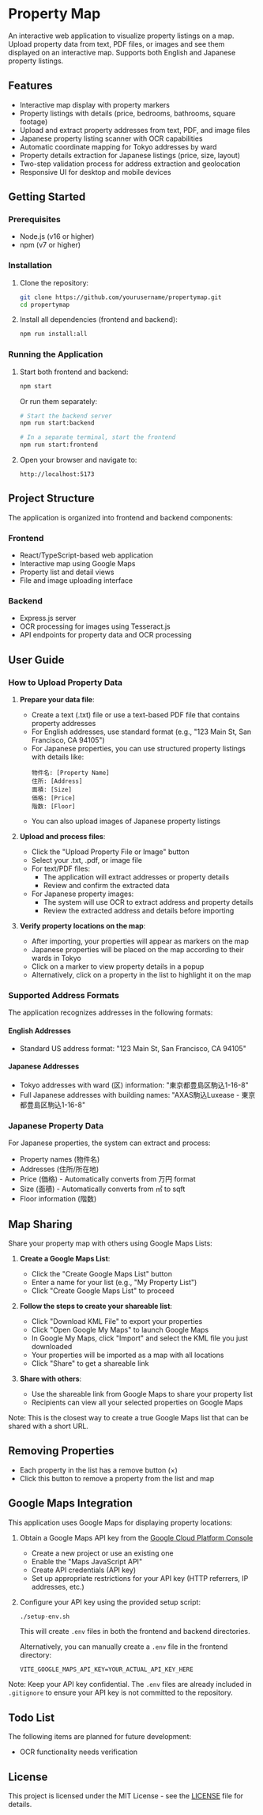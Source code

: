 # Property Map

An interactive web application to visualize property listings on a map. Upload property data from text, PDF files, or images and see them displayed on an interactive map. Supports both English and Japanese property listings.

## Features

- Interactive map display with property markers
- Property listings with details (price, bedrooms, bathrooms, square footage)
- Upload and extract property addresses from text, PDF, and image files
- Japanese property listing scanner with OCR capabilities
- Automatic coordinate mapping for Tokyo addresses by ward
- Property details extraction for Japanese listings (price, size, layout)
- Two-step validation process for address extraction and geolocation
- Responsive UI for desktop and mobile devices

## Getting Started

### Prerequisites

- Node.js (v16 or higher)
- npm (v7 or higher)

### Installation

1. Clone the repository:
   ```bash
   git clone https://github.com/yourusername/propertymap.git
   cd propertymap
   ```

2. Install all dependencies (frontend and backend):
   ```bash
   npm run install:all
   ```

### Running the Application

1. Start both frontend and backend:
   ```bash
   npm start
   ```

   Or run them separately:
   ```bash
   # Start the backend server
   npm run start:backend
   
   # In a separate terminal, start the frontend
   npm run start:frontend
   ```

2. Open your browser and navigate to:
   ```
   http://localhost:5173
   ```

## Project Structure

The application is organized into frontend and backend components:

### Frontend

- React/TypeScript-based web application
- Interactive map using Google Maps
- Property list and detail views
- File and image uploading interface

### Backend

- Express.js server
- OCR processing for images using Tesseract.js
- API endpoints for property data and OCR processing

## User Guide

### How to Upload Property Data

1. **Prepare your data file**:
   - Create a text (.txt) file or use a text-based PDF file that contains property addresses
   - For English addresses, use standard format (e.g., "123 Main St, San Francisco, CA 94105")
   - For Japanese properties, you can use structured property listings with details like:
     ```
     物件名: [Property Name]
     住所: [Address]
     面積: [Size]
     価格: [Price]
     階数: [Floor]
     ```
   - You can also upload images of Japanese property listings

2. **Upload and process files**:
   - Click the "Upload Property File or Image" button
   - Select your .txt, .pdf, or image file
   - For text/PDF files:
     - The application will extract addresses or property details
     - Review and confirm the extracted data
   - For Japanese property images:
     - The system will use OCR to extract address and property details
     - Review the extracted address and details before importing

3. **Verify property locations on the map**:
   - After importing, your properties will appear as markers on the map
   - Japanese properties will be placed on the map according to their wards in Tokyo
   - Click on a marker to view property details in a popup
   - Alternatively, click on a property in the list to highlight it on the map

### Supported Address Formats

The application recognizes addresses in the following formats:

#### English Addresses
- Standard US address format: "123 Main St, San Francisco, CA 94105"

#### Japanese Addresses
- Tokyo addresses with ward (区) information: "東京都豊島区駒込1-16-8"
- Full Japanese addresses with building names: "AXAS駒込Luxease - 東京都豊島区駒込1-16-8"

### Japanese Property Data

For Japanese properties, the system can extract and process:
- Property names (物件名)
- Addresses (住所/所在地)
- Price (価格) - Automatically converts from 万円 format
- Size (面積) - Automatically converts from ㎡ to sqft
- Floor information (階数)

## Map Sharing

Share your property map with others using Google Maps Lists:

1. **Create a Google Maps List**:
   - Click the "Create Google Maps List" button
   - Enter a name for your list (e.g., "My Property List")
   - Click "Create Google Maps List" to proceed

2. **Follow the steps to create your shareable list**:
   - Click "Download KML File" to export your properties
   - Click "Open Google My Maps" to launch Google Maps
   - In Google My Maps, click "Import" and select the KML file you just downloaded
   - Your properties will be imported as a map with all locations
   - Click "Share" to get a shareable link

3. **Share with others**:
   - Use the shareable link from Google Maps to share your property list
   - Recipients can view all your selected properties on Google Maps

Note: This is the closest way to create a true Google Maps list that can be shared with a short URL.

## Removing Properties

- Each property in the list has a remove button (×)
- Click this button to remove a property from the list and map

## Google Maps Integration

This application uses Google Maps for displaying property locations:

1. Obtain a Google Maps API key from the [Google Cloud Platform Console](https://console.cloud.google.com/)
   - Create a new project or use an existing one
   - Enable the "Maps JavaScript API" 
   - Create API credentials (API key)
   - Set up appropriate restrictions for your API key (HTTP referrers, IP addresses, etc.)

2. Configure your API key using the provided setup script:
   ```bash
   ./setup-env.sh
   ```
   This will create `.env` files in both the frontend and backend directories.

   Alternatively, you can manually create a `.env` file in the frontend directory:
   ```
   VITE_GOOGLE_MAPS_API_KEY=YOUR_ACTUAL_API_KEY_HERE
   ```

Note: Keep your API key confidential. The `.env` files are already included in `.gitignore` to ensure your API key is not committed to the repository.

## Todo List

The following items are planned for future development:

- OCR functionality needs verification

## License

This project is licensed under the MIT License - see the [LICENSE](LICENSE) file for details.
